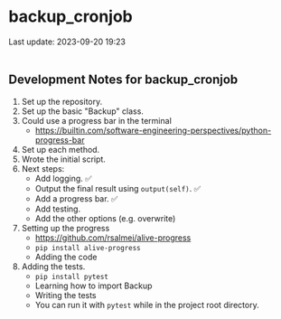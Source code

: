 # backup_cronjob

Last update: 2023-09-20 19:23
<br><br>

## Development Notes for backup_cronjob

1. Set up the repository.
2. Set up the basic "Backup" class.
3. Could use a progress bar in the terminal
    - https://builtin.com/software-engineering-perspectives/python-progress-bar
4. Set up each method.
5. Wrote the initial script.
6. Next steps:
    - Add logging. ✅
    - Output the final result using ` output(self) `. ✅
    - Add a progress bar. ✅
    - Add testing.
    - Add the other options (e.g. overwrite)
7. Setting up the progress 
    - https://github.com/rsalmei/alive-progress
    - ` pip install alive-progress `
    - Adding the code
8. Adding the tests.
    - ` pip install pytest `
    - Learning how to import Backup
    - Writing the tests
    - You can run it with ` pytest ` while in the project root directory.
